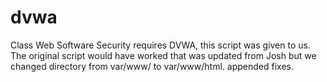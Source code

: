 # dvwa

Class Web Software Security requires DVWA, this script was given to us.
The original script would have worked that was updated from Josh but we changed directory from var/www/ to var/www/html.
appended fixes.
